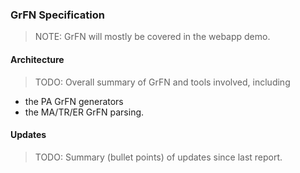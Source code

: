 ### GrFN Specification

>NOTE: GrFN will mostly be covered in the webapp demo.

#### Architecture

>TODO: Overall summary of GrFN and tools involved, including 
>
- the PA GrFN generators
- the MA/TR/ER GrFN parsing.

#### Updates

>TODO: Summary (bullet points) of updates since last report.
